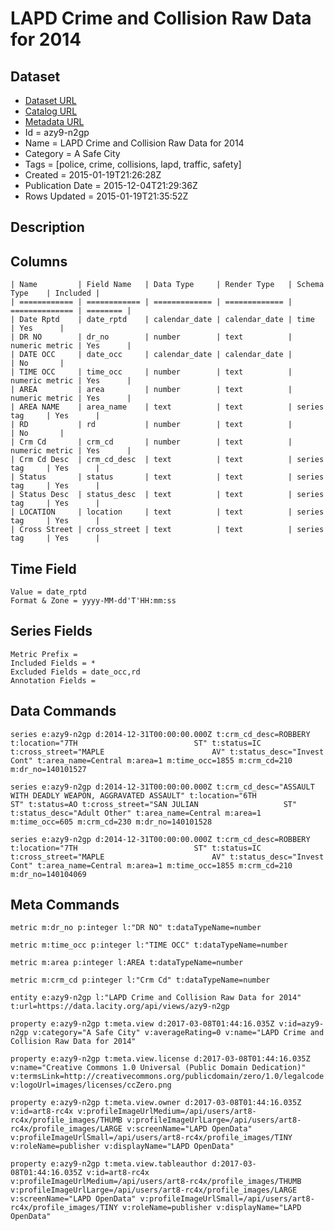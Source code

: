 # LAPD Crime and Collision Raw Data for 2014

## Dataset

* [Dataset URL](https://data.lacity.org/api/views/azy9-n2gp/rows.json?max_rows=100)
* [Catalog URL](https://catalog.data.gov/dataset/lapd-crime-and-collision-raw-data-for-2014)
* [Metadata URL](https://data.lacity.org/api/views/azy9-n2gp)
* Id = azy9-n2gp
* Name = LAPD Crime and Collision Raw Data for 2014
* Category = A Safe City
* Tags = [police, crime, collisions, lapd, traffic, safety]
* Created = 2015-01-19T21:26:28Z
* Publication Date = 2015-12-04T21:29:36Z
* Rows Updated = 2015-01-19T21:35:52Z

## Description



## Columns

```ls
| Name         | Field Name   | Data Type     | Render Type   | Schema Type    | Included | 
| ============ | ============ | ============= | ============= | ============== | ======== | 
| Date Rptd    | date_rptd    | calendar_date | calendar_date | time           | Yes      | 
| DR NO        | dr_no        | number        | text          | numeric metric | Yes      | 
| DATE OCC     | date_occ     | calendar_date | calendar_date |                | No       | 
| TIME OCC     | time_occ     | number        | text          | numeric metric | Yes      | 
| AREA         | area         | number        | text          | numeric metric | Yes      | 
| AREA NAME    | area_name    | text          | text          | series tag     | Yes      | 
| RD           | rd           | number        | text          |                | No       | 
| Crm Cd       | crm_cd       | number        | text          | numeric metric | Yes      | 
| Crm Cd Desc  | crm_cd_desc  | text          | text          | series tag     | Yes      | 
| Status       | status       | text          | text          | series tag     | Yes      | 
| Status Desc  | status_desc  | text          | text          | series tag     | Yes      | 
| LOCATION     | location     | text          | text          | series tag     | Yes      | 
| Cross Street | cross_street | text          | text          | series tag     | Yes      | 
```

## Time Field

```ls
Value = date_rptd
Format & Zone = yyyy-MM-dd'T'HH:mm:ss
```

## Series Fields

```ls
Metric Prefix = 
Included Fields = *
Excluded Fields = date_occ,rd
Annotation Fields = 
```

## Data Commands

```ls
series e:azy9-n2gp d:2014-12-31T00:00:00.000Z t:crm_cd_desc=ROBBERY t:location="7TH                          ST" t:status=IC t:cross_street="MAPLE                        AV" t:status_desc="Invest Cont" t:area_name=Central m:area=1 m:time_occ=1855 m:crm_cd=210 m:dr_no=140101527

series e:azy9-n2gp d:2014-12-31T00:00:00.000Z t:crm_cd_desc="ASSAULT WITH DEADLY WEAPON, AGGRAVATED ASSAULT" t:location="6TH                          ST" t:status=AO t:cross_street="SAN JULIAN                   ST" t:status_desc="Adult Other" t:area_name=Central m:area=1 m:time_occ=605 m:crm_cd=230 m:dr_no=140101528

series e:azy9-n2gp d:2014-12-31T00:00:00.000Z t:crm_cd_desc=ROBBERY t:location="7TH                          ST" t:status=IC t:cross_street="MAPLE                        AV" t:status_desc="Invest Cont" t:area_name=Central m:area=1 m:time_occ=1855 m:crm_cd=210 m:dr_no=140104069
```

## Meta Commands

```ls
metric m:dr_no p:integer l:"DR NO" t:dataTypeName=number

metric m:time_occ p:integer l:"TIME OCC" t:dataTypeName=number

metric m:area p:integer l:AREA t:dataTypeName=number

metric m:crm_cd p:integer l:"Crm Cd" t:dataTypeName=number

entity e:azy9-n2gp l:"LAPD Crime and Collision Raw Data for 2014" t:url=https://data.lacity.org/api/views/azy9-n2gp

property e:azy9-n2gp t:meta.view d:2017-03-08T01:44:16.035Z v:id=azy9-n2gp v:category="A Safe City" v:averageRating=0 v:name="LAPD Crime and Collision Raw Data for 2014"

property e:azy9-n2gp t:meta.view.license d:2017-03-08T01:44:16.035Z v:name="Creative Commons 1.0 Universal (Public Domain Dedication)" v:termsLink=http://creativecommons.org/publicdomain/zero/1.0/legalcode v:logoUrl=images/licenses/ccZero.png

property e:azy9-n2gp t:meta.view.owner d:2017-03-08T01:44:16.035Z v:id=art8-rc4x v:profileImageUrlMedium=/api/users/art8-rc4x/profile_images/THUMB v:profileImageUrlLarge=/api/users/art8-rc4x/profile_images/LARGE v:screenName="LAPD OpenData" v:profileImageUrlSmall=/api/users/art8-rc4x/profile_images/TINY v:roleName=publisher v:displayName="LAPD OpenData"

property e:azy9-n2gp t:meta.view.tableauthor d:2017-03-08T01:44:16.035Z v:id=art8-rc4x v:profileImageUrlMedium=/api/users/art8-rc4x/profile_images/THUMB v:profileImageUrlLarge=/api/users/art8-rc4x/profile_images/LARGE v:screenName="LAPD OpenData" v:profileImageUrlSmall=/api/users/art8-rc4x/profile_images/TINY v:roleName=publisher v:displayName="LAPD OpenData"
```